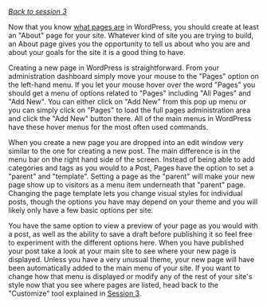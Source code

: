 *[Back to session 3](./index.html)*

Now that you know [what pages are](./wordpressanatomy.html) in WordPress, you should create at least an "About" page for your site. Whatever kind of site you are trying to build, an About page gives you the opportunity to tell us about who you are and about your goals for the site it is a good thing to have.

Creating a new page in WordPress is straightforward. From your administration dashboard simply move your mouse to the "Pages" option on the left-hand menu. If you let your mouse hover over the word "Pages" you should get a menu of options related to "Pages" including "All Pages" and "Add New". You can either click on "Add New" from this pop up menu or you can simply click on "Pages" to load the full pages administration area and click the "Add New" button there. All of the main menus in WordPress have these hover menus for the most often used commands.

When you create a new page you are dropped into an edit window very similar to the one for creating a new post. The main difference is in the menu bar on the right hand side of the screen. Instead of being able to add categories and tags as you would to a Post, Pages have the option to set a "parent" and "template". Setting a page as the "parent" will make your new page show up to visitors as a menu item underneath that "parent" page. Changing the page template lets you change visual styles for individual posts, though the options you have may depend on your theme and you will likely only have a few basic options per site. 

You have the same option to view a preview of your page as you would with a post, as well as the ability to save a draft before publishing it so feel free to experiment with the different options here. When you have published your post take a look at your main site to see where your new page is displayed. Unless you have a very unusual theme, your new page will have been automatically added to the main menu of your site. If you want to change how that menu is displayed or modify any of the rest of your site's style now that you see where pages are listed, head back to the "Customize" tool explained in [Session 3](./index.html).
